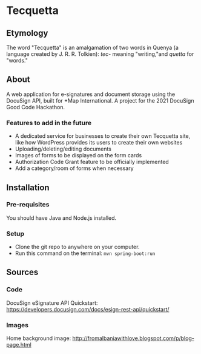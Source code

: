 # Tecquetta

## Etymology
The word "Tecquetta" is an amalgamation of two words in Quenya (a language created by J. R. R. Tolkien): _tec-_ meaning "writing,"and _quetta_ for "words." 

## About
A web application for e-signatures and document storage using the DocuSign API, built for +Map International. A project for the 2021 DocuSign Good Code Hackathon. 

### Features to add in the future
- A dedicated service for businesses to create their own Tecquetta site, like how WordPress provides its users to create their own websites
- Uploading/deleting/editing documents  
- Images of forms to be displayed on the form cards
- Authorization Code Grant feature to be officially implemented
- Add a category/room of forms when necessary

## Installation

### Pre-requisites

You should have Java and Node.js installed. 

### Setup

- Clone the git repo to anywhere on your computer.
- Run this command on the terminal: 
  `mvn spring-boot:run`

## Sources

### Code

DocuSign eSignature API Quickstart: https://developers.docusign.com/docs/esign-rest-api/quickstart/

### Images

Home background image: http://fromalbaniawithlove.blogspot.com/p/blog-page.html

